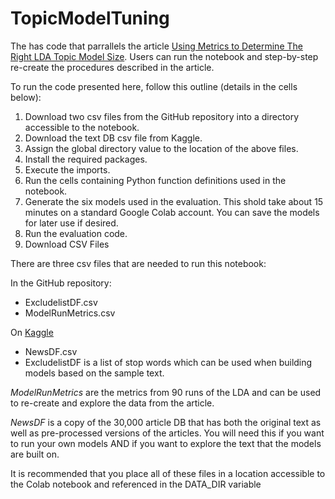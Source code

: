 # TopicModelTuning
The has code that parrallels the article [Using Metrics to Determine The Right LDA Topic Model Size](https://drob707.medium.com/use-metrics-to-determine-lda-topic-model-size-1a1feaa1ff3c). Users can run the notebook and step-by-step re-create the procedures described in the article.

To run the code presented here, follow this outline (details in the cells below):

1. Download two csv files from the GitHub repository into a directory accessible to the notebook.
1. Download the text DB csv file from Kaggle.
1. Assign the global directory value to the location of the above files.
1. Install the required packages.
1. Execute the imports.
1. Run the cells containing Python function definitions used in the notebook.
1. Generate the six models used in the evaluation. This shold take about 15 minutes on a standard Google Colab account. You can save the models for later use if desired.
1. Run the evaluation code.
1. Download CSV Files

There are three csv files that are needed to run this notebook:

In the GitHub repository:

- ExcludelistDF.csv
- ModelRunMetrics.csv

On [Kaggle](https://www.kaggle.com/datasets/danrobinson707/newsdf)

- NewsDF.csv
- ExcludelistDF is a list of stop words which can be used when building models based on the sample text.

*ModelRunMetrics* are the metrics from 90 runs of the LDA and can be used to re-create and explore the data from the article.

*NewsDF* is a copy of the 30,000 article DB that has both the original text as well as pre-processed versions of the articles. You will need this if you want to run your own models AND if you want to explore the text that the models are built on.

It is recommended that you place all of these files in a location accessible to the Colab notebook and referenced in the DATA_DIR variable
